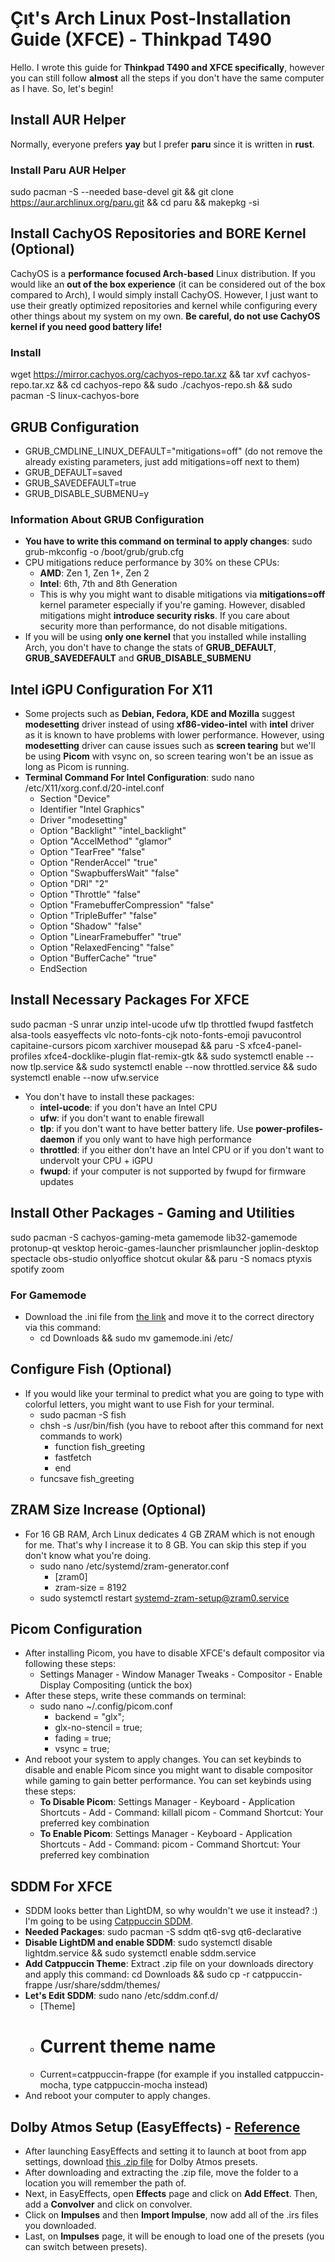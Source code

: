 # Çıt's Arch Linux Post-Installation Guide (XFCE) - Thinkpad T490
Hello. I wrote this guide for **Thinkpad T490 and XFCE specifically**, however you can still follow **almost** all the steps if you don't have the same computer as I have. So, let's begin!

## Install AUR Helper
Normally, everyone prefers **yay** but I prefer **paru** since it is written in **rust**.
### Install Paru AUR Helper
sudo pacman -S --needed base-devel git && git clone https://aur.archlinux.org/paru.git && cd paru && makepkg -si
## Install CachyOS Repositories and BORE Kernel (Optional)
CachyOS is a **performance focused Arch-based** Linux distribution. If you would like an **out of the box experience** (it can be considered out of the box compared to Arch), I would simply install CachyOS. However, I just want to use their greatly optimized repositories and kernel while configuring every other things about my system on my own. **Be careful, do not use CachyOS kernel if you need good battery life!**
### Install
wget https://mirror.cachyos.org/cachyos-repo.tar.xz && tar xvf cachyos-repo.tar.xz && cd cachyos-repo && sudo ./cachyos-repo.sh && sudo pacman -S linux-cachyos-bore
## GRUB Configuration
- GRUB_CMDLINE_LINUX_DEFAULT="mitigations=off" (do not remove the already existing parameters, just add mitigations=off next to them)
- GRUB_DEFAULT=saved
- GRUB_SAVEDEFAULT=true
- GRUB_DISABLE_SUBMENU=y
### Information About GRUB Configuration
- **You have to write this command on terminal to apply changes**: sudo grub-mkconfig -o /boot/grub/grub.cfg
- CPU mitigations reduce performance by 30% on these CPUs:
  - **AMD**: Zen 1, Zen 1+, Zen 2
  - **Intel**: 6th, 7th and 8th Generation
  - This is why you might want to disable mitigations via **mitigations=off** kernel parameter especially if you're gaming. However, disabled mitigations might **introduce security risks**. If you care about security more than performance, do not disable mitigations.
- If you will be using **only one kernel** that you installed while installing Arch, you don't have to change the stats of **GRUB_DEFAULT**, **GRUB_SAVEDEFAULT** and **GRUB_DISABLE_SUBMENU** 
## Intel iGPU Configuration For X11
- Some projects such as **Debian, Fedora, KDE and Mozilla** suggest **modesetting** driver instead of using **xf86-video-intel** with **intel** driver as it is known to have problems with lower performance. However, using **modesetting** driver can cause issues such as **screen tearing** but we'll be using **Picom** with vsync on, so screen tearing won't be an issue as long as Picom is running.
- **Terminal Command For Intel Configuration**: sudo nano /etc/X11/xorg.conf.d/20-intel.conf
  - Section "Device"
  - Identifier "Intel Graphics"
  - Driver "modesetting"
  - Option "Backlight" "intel_backlight"
  - Option "AccelMethod" "glamor"
  - Option "TearFree" "false"
  - Option "RenderAccel" "true"
  - Option "SwapbuffersWait" "false"
  - Option "DRI" "2"
  - Option "Throttle" "false"
  - Option "FramebufferCompression" "false"
  - Option "TripleBuffer" "false"
  - Option "Shadow" "false"
  - Option "LinearFramebuffer" "true"
  - Option "RelaxedFencing" "false"
  - Option "BufferCache" "true"
  - EndSection
## Install Necessary Packages For XFCE
sudo pacman -S unrar unzip intel-ucode ufw tlp throttled fwupd fastfetch alsa-tools easyeffects vlc noto-fonts-cjk noto-fonts-emoji pavucontrol capitaine-cursors picom xarchiver mousepad && paru -S xfce4-panel-profiles xfce4-docklike-plugin flat-remix-gtk && sudo systemctl enable --now tlp.service && sudo systemctl enable --now throttled.service && sudo systemctl enable --now ufw.service
- You don't have to install these packages:
  - **intel-ucode**: if you don't have an Intel CPU
  - **ufw**: if you don't want to enable firewall
  - **tlp**: if you don't want to have better battery life. Use **power-profiles-daemon** if you only want to have high performance
  - **throttled**: if you either don't have an Intel CPU or if you don't want to undervolt your CPU + iGPU
  - **fwupd**: if your computer is not supported by fwupd for firmware updates
## Install Other Packages - Gaming and Utilities
sudo pacman -S cachyos-gaming-meta gamemode lib32-gamemode protonup-qt vesktop heroic-games-launcher prismlauncher joplin-desktop spectacle obs-studio onlyoffice shotcut okular && paru -S nomacs ptyxis spotify zoom
### For Gamemode
- Download the .ini file from [the link](https://github.com/FeralInteractive/gamemode/blob/master/example/gamemode.ini) and move it to the correct directory via this command:
  - cd Downloads && sudo mv gamemode.ini /etc/
## Configure Fish (Optional)
- If you would like your terminal to predict what you are going to type with colorful letters, you might want to use Fish for your terminal.
  - sudo pacman -S fish
  - chsh -s /usr/bin/fish (you have to reboot after this command for next commands to work)
    - function fish_greeting
    - fastfetch
    - end
  - funcsave fish_greeting
## ZRAM Size Increase (Optional)
- For 16 GB RAM, Arch Linux dedicates 4 GB ZRAM which is not enough for me. That's why I increase it to 8 GB. You can skip this step if you don't know what you're doing.
  - sudo nano /etc/systemd/zram-generator.conf
    - [zram0]
    - zram-size = 8192
  - sudo systemctl restart systemd-zram-setup@zram0.service
## Picom Configuration
- After installing Picom, you have to disable XFCE's default compositor via following these steps:
  - Settings Manager - Window Manager Tweaks - Compositor - Enable Display Compositing (untick the box)
- After these steps, write these commands on terminal:
  - sudo nano ~/.config/picom.conf
    - backend = "glx";
    - glx-no-stencil = true;
    - fading = true;
    - vsync = true;
- And reboot your system to apply changes. You can set keybinds to disable and enable Picom since you might want to disable compositor while gaming to gain better performance. You can set keybinds using these steps:
  - **To Disable Picom**: Settings Manager - Keyboard - Application Shortcuts - Add - Command: killall picom - Command Shortcut: Your preferred key combination
  - **To Enable Picom**: Settings Manager - Keyboard - Application Shortcuts - Add - Command: picom - Command Shortcut: Your preferred key combination
## SDDM For XFCE
- SDDM looks better than LightDM, so why wouldn't we use it instead? :) I'm going to be using [Catppuccin SDDM](https://github.com/catppuccin/sddm/releases).
- **Needed Packages**: sudo pacman -S sddm qt6-svg qt6-declarative
- **Disable LightDM and enable SDDM**: sudo systemctl disable lightdm.service && sudo systemctl enable sddm.service
- **Add Catppuccin Theme**: Extract .zip file on your downloads directory and apply this command: cd Downloads && sudo cp -r catppuccin-frappe /usr/share/sddm/themes/
- **Let's Edit SDDM**: sudo nano /etc/sddm.conf.d/
  - [Theme]
  - # Current theme name
  - Current=catppuccin-frappe (for example if you installed catppuccin-mocha, type catppuccin-mocha instead)
- And reboot your computer to apply changes.
## Dolby Atmos Setup (EasyEffects) - [Reference](https://www.reddit.com/r/thinkpad/comments/q5pt38/x1_extreme_gen_4_dolby_atmos_setup_for_linux/)
- After launching EasyEffects and setting it to launch at boot from app settings, download [this .zip file](https://www.mediafire.com/file/qt9znutry7fgzk7/dolby.zip/file) for Dolby Atmos presets.
- After downloading and extracting the .zip file, move the folder to a location you will remember the path of.
- Next, in EasyEffects, open **Effects** page and click on **Add Effect**. Then, add a **Convolver** and click on convolver.
- Click on **Impulses** and then **Import Impulse**, now add all of the .irs files you downloaded.
- Last, on **Impulses** page, it will be enough to load one of the presets (you can switch between presets).
